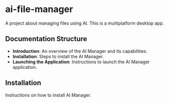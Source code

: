 # ai-file-manager
A project about managing files using AI.
This is a multiplatform desktop app.

## Documentation Structure

- **Introduction**: An overview of the AI Manager and its capabilities.
- **Installation**: Steps to install the AI Manager.
- **Launching the Application**: Instructions to launch the AI Manager application.

## Installation

Instructions on how to install AI Manager.


